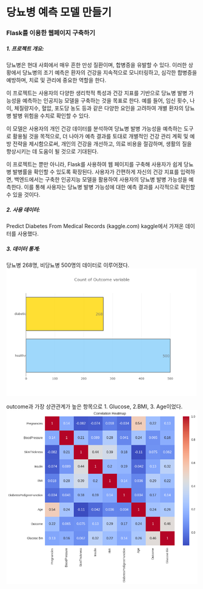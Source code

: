 # 당뇨병 예측 모델 만들기
### Flask를 이용한 웹페이지 구축하기

##### 1. 프로젝트 개요:
당뇨병은 현대 사회에서 매우 흔한 만성 질환이며, 합병증을 유발할 수 있다. 이러한 상황에서 당뇨병의 조기 예측은 환자의 건강을 지속적으로 모니터링하고, 심각한 합병증을 예방하며, 치료 및 관리에 중요한 역할을 한다.

이 프로젝트는 사용자의 다양한 생리학적 특성과 건강 지표를 기반으로 당뇨병 발병 가능성을 예측하는 인공지능 모델을 구축하는 것을 목표로 한다. 예를 들어, 임신 횟수, 나이, 체질량지수, 혈압, 포도당 농도 등과 같은 다양한 요인을 고려하여 개별 환자의 당뇨병 발병 위험을 수치로 확인할 수 있다.

이 모델은 사용자의 개인 건강 데이터를 분석하여 당뇨병 발병 가능성을 예측하는 도구로 활용될 것을 목적으로, 더 나아가 예측 결과를 토대로 개별적인 건강 관리 계획 및 예방 전략을 제시함으로써, 개인의 건강을 개선하고, 의료 비용을 절감하며, 생활의 질을 향상시키는 데 도움이 될 것으로 기대된다.

이 프로젝트는 뿐만 아니라, Flask를 사용하여 웹 페이지를 구축해 사용자가 쉽게 당뇨병 발병률을 확인할 수 있도록 확장된다. 사용자가 간편하게 자신의 건강 지표를 입력하면, 백엔드에서는 구축한 인공지능 모델을 활용하여 사용자의 당뇨병 발병 가능성을 예측한다.  이를 통해 사용자는 당뇨병 발병 가능성에 대한 예측 결과를 시각적으로 확인할 수 있을 것이다.

##### 2. 사용 데이터: 
Predict Diabetes From Medical Records (kaggle.com) kaggle에서 가져온 데이터를 사용했다.

##### 3. 데이터 통계:
당뇨병 268명, 비당뇨병 500명의 데이터로 이루어졌다.
![통계](https://github.com/ChoiSeunghyo/AIProject2024/blob/main/%EB%8D%B0%EC%9D%B4%ED%84%B0%ED%86%B5%EA%B3%84.png)

outcome과 가장 상관관계가 높은 항목으로 1. Glucose, 2.BMI, 3. Age이었다.
![상관관계](https://github.com/ChoiSeunghyo/AIProject2024/blob/main/%EC%83%81%EA%B4%80%EA%B4%80%EA%B3%84.png)
